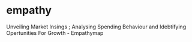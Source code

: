 # empathy
Unveiling Market Insings ; Analysing Spending Behaviour and Idebtifying Opertunities For Growth - Empathymap
